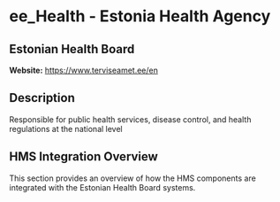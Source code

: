 # ee_Health - Estonia Health Agency

## Estonian Health Board

**Website:** https://www.terviseamet.ee/en

## Description

Responsible for public health services, disease control, and health regulations at the national level

## HMS Integration Overview

This section provides an overview of how the HMS components are integrated with the Estonian Health Board systems.
